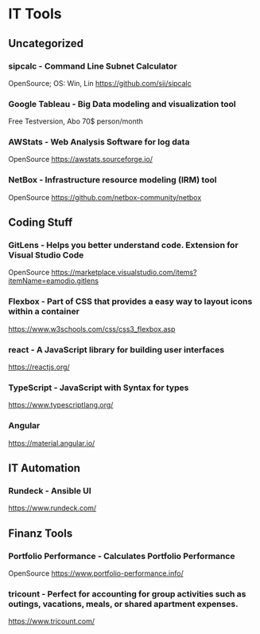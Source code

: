 # IT Tools
## Uncategorized


### sipcalc - Command Line Subnet Calculator
OpenSource; OS: Win, Lin
https://github.com/sii/sipcalc

### Google Tableau - Big Data modeling and visualization tool
Free Testversion, Abo 70$ person/month


### AWStats - Web Analysis Software for log data
OpenSource
https://awstats.sourceforge.io/


### NetBox - Infrastructure resource modeling (IRM) tool
OpenSource
https://github.com/netbox-community/netbox

## Coding Stuff

### GitLens - Helps you better understand code. Extension for Visual Studio Code
OpenSource
https://marketplace.visualstudio.com/items?itemName=eamodio.gitlens

### Flexbox - Part of CSS that provides a easy way to layout icons within a container
https://www.w3schools.com/css/css3_flexbox.asp

### react - A JavaScript library for building user interfaces 
https://reactjs.org/

### TypeScript - JavaScript with Syntax for types
https://www.typescriptlang.org/

### Angular
https://material.angular.io/

## IT Automation

### Rundeck - Ansible UI
https://www.rundeck.com/

## Finanz Tools

### Portfolio Performance - Calculates Portfolio Performance
OpenSource
https://www.portfolio-performance.info/

### tricount - Perfect for accounting for group activities such as outings, vacations, meals, or shared apartment expenses.
https://www.tricount.com/


